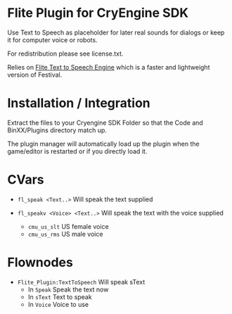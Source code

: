 Flite Plugin for CryEngine SDK
=====================================
Use Text to Speech as placeholder for later real sounds for dialogs or keep it for computer voice or robots.

For redistribution please see license.txt.

Relies on [Flite Text to Speech Engine](http://www.speech.cs.cmu.edu/flite) which is a faster and lightweight version of Festival.

Installation / Integration
==========================
Extract the files to your Cryengine SDK Folder so that the Code and BinXX/Plugins directory match up.

The plugin manager will automatically load up the plugin when the game/editor is restarted or if you directly load it.

CVars
=====
* ```fl_speak <Text..>```
  Will speak the text supplied

* ```fl_speakv <Voice> <Text..>```
  Will speak the text with the voice supplied
  * ```cmu_us_slt``` US female voice
  * ```cmu_us_rms``` US male voice

Flownodes
=========
* ```Flite_Plugin:TextToSpeech``` Will speak sText
  * In ```Speak``` Speak the text now
  * In ```sText``` Text to speak
  * In ```Voice``` Voice to use
